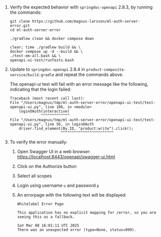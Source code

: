 1. Verify the expected behavior with `springdoc-openapi` 2.8.3, by running the commands:

    ```
    git clone https://github.com/magnus-larsson/ml-auth-server-error.git
    cd ml-auth-server-error

    ./gradlew clean && docker compose down

    clear; time ./gradlew build && \
    docker compose up -d --build && \
    ./test-em-all.bash && \
    openapi-ui-test/runTests.bash
    ```

2. Update to `springdoc-openapi` 2.8.4 in `product-composite-service/build.gradle` and repeat the commands above.

   The openapi-ui test will fail with an error message like the following, indicating that the login failed:

    ```
    Traceback (most recent call last):
    File "/Users/magnus/tmp/ml-auth-server-error/openapi-ui-test/test-openapi-ui.py", line 106, in <module>
        loginOAuth(interactive)
                  ^^^^^^^^^^^^^
    File "/Users/magnus/tmp/ml-auth-server-error/openapi-ui-test/test-openapi-ui.py", line 56, in loginOAuth
        driver.find_element(By.ID, "product:write").click();
                           ^^^^^^^^^^^^^^^^^^^^^^^^
    ```

 3. To verify the error manually:
    1. Open Swagger UI in a web browser: <https://localhost:8443/openapi/swagger-ui.html>
    2. Click on the Authorize button
    3. Select all scopes
    4. Login using username `u` and password `p`
    5. An errorpage with the following text will be displayed:

        ```
        Whitelabel Error Page

        This application has no explicit mapping for /error, so you are seeing this as a fallback.

        Sat Mar 08 16:01:11 UTC 2025
        There was an unexpected error (type=None, status=999).
        ```

